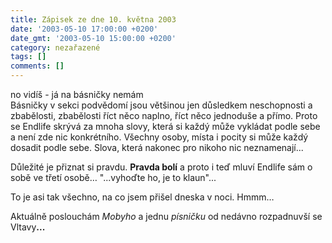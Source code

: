 ```yaml
---
title: Zápisek ze dne 10. května 2003
date: '2003-05-10 17:00:00 +0200'
date_gmt: '2003-05-10 15:00:00 +0200'
category: nezařazené
tags: []
comments: []
---
```

<p><span class="ital">no vidíš - já na básničky nemám</span><br>Básničky v&nbsp;sekci podvědomí jsou většinou jen důsledkem neschopnosti a
zbabělosti, zbabělosti říct něco naplno, říct něco jednoduše a přímo. Proto se
Endlife skrývá za mnoha slovy, která si každý může vykládat podle sebe a není zde
nic konkrétního. Všechny osoby, místa i pocity si může každý dosadit podle sebe.
Slova, která nakonec pro nikoho nic neznamenají...</p>
<p>Důležité je přiznat si pravdu. <span style="font-weight:bold">Pravda bolí</span> a proto i teď mluví Endlife sám o
sobě ve třetí osobě… <span class="ital">&quot;...vyhoďte ho, je to klaun&quot;</span>...</p>
<p>To je asi tak všechno, na co jsem přišel
dneska v&nbsp;noci. Hmmm… </p>
<p>Aktuálně poslouchám <i title="tady býval odkaz na soubor 'sleep.htm'">Mobyho</i> a jednu <i title="tady býval odkaz na soubor 'zveci.htm'">písničku</i> od
nedávno rozpadnuvší se Vltavy<span style="font-weight:bold">...</span></p>
